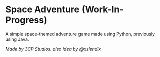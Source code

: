 # Space Adventure (Work-In-Progress)
A simple space-themed adventure game made using Python, previously using Java.

*Made by 3CP Studios.*
*also idea by @xslendix*
